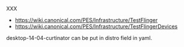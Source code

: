 
XXX
 * https://wiki.canonical.com/PES/Infrastructure/TestFlinger
 * https://wiki.canonical.com/PES/Infrastructure/TestFlingerDevices

desktop-14-04-curtinator can be put in distro field in yaml.